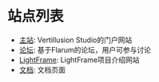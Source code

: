 # 站点列表

* [主站](https://vertillusion.com/): Vertillusion Studio的门户网站
* [论坛](https://forum.vertillusion.com/): 基于Flarum的论坛，用户可参与讨论
* [LightFrame](https://lightframe.vertillusion.com/): LightFrame项目介绍网站
* [文档](https://docs.vertillusion.com/): 文档页面